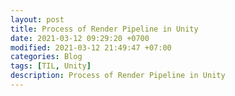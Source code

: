 ```yaml
---
layout: post
title: Process of Render Pipeline in Unity
date: 2021-03-12 09:29:20 +0700
modified: 2021-03-12 21:49:47 +07:00
categories: Blog
tags: [TIL, Unity]
description: Process of Render Pipeline in Unity
---
```


